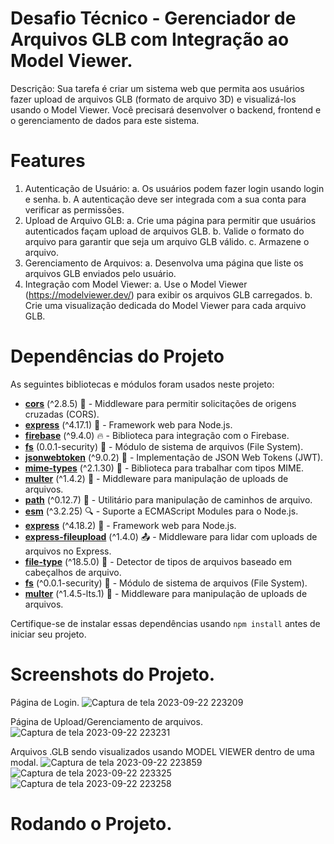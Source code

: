 # Desafio Técnico - Gerenciador de Arquivos GLB com Integração ao Model Viewer.

Descrição:
Sua tarefa é criar um sistema web que permita aos usuários fazer upload de arquivos
GLB (formato de arquivo 3D) e visualizá-los usando o Model Viewer. Você precisará
desenvolver o backend, frontend e o gerenciamento de dados para este sistema.

# Features
1. Autenticação de Usuário:
a. Os usuários podem fazer login usando login e senha.
b. A autenticação deve ser integrada com a sua conta para verificar as
permissões.
2. Upload de Arquivo GLB:
a. Crie uma página para permitir que usuários autenticados façam upload de
arquivos GLB.
b. Valide o formato do arquivo para garantir que seja um arquivo GLB válido.
c. Armazene o arquivo.
3. Gerenciamento de Arquivos:
a. Desenvolva uma página que liste os arquivos GLB enviados pelo usuário.
4. Integração com Model Viewer:
a. Use o Model Viewer (https://modelviewer.dev/) para exibir os arquivos GLB
carregados.
b. Crie uma visualização dedicada do Model Viewer para cada arquivo GLB.

# Dependências do Projeto

As seguintes bibliotecas e módulos foram usados neste projeto:

- [**cors**](https://www.npmjs.com/package/cors) (^2.8.5) 🔄 - Middleware para permitir solicitações de origens cruzadas (CORS).
- [**express**](https://www.npmjs.com/package/express) (^4.17.1) 🚀 - Framework web para Node.js.
- [**firebase**](https://www.npmjs.com/package/firebase) (^9.4.0) 🔥 - Biblioteca para integração com o Firebase.
- [**fs**](https://www.npmjs.com/package/fs) (0.0.1-security) 📁 - Módulo de sistema de arquivos (File System).
- [**jsonwebtoken**](https://www.npmjs.com/package/jsonwebtoken) (^9.0.2) 🔐 - Implementação de JSON Web Tokens (JWT).
- [**mime-types**](https://www.npmjs.com/package/mime-types) (^2.1.30) 📃 - Biblioteca para trabalhar com tipos MIME.
- [**multer**](https://www.npmjs.com/package/multer) (^1.4.2) 📁 - Middleware para manipulação de uploads de arquivos.
- [**path**](https://www.npmjs.com/package/path) (^0.12.7) 📂 - Utilitário para manipulação de caminhos de arquivo.
- [**esm**](https://www.npmjs.com/package/esm) (^3.2.25) 🔍 - Suporte a ECMAScript Modules para o Node.js.
- [**express**](https://www.npmjs.com/package/express) (^4.18.2) 🚀 - Framework web para Node.js.
- [**express-fileupload**](https://www.npmjs.com/package/express-fileupload) (^1.4.0) 📤 - Middleware para lidar com uploads de arquivos no Express.
- [**file-type**](https://www.npmjs.com/package/file-type) (^18.5.0) 📄 - Detector de tipos de arquivos baseado em cabeçalhos de arquivo.
- [**fs**](https://www.npmjs.com/package/fs) (^0.0.1-security) 📁 - Módulo de sistema de arquivos (File System).
- [**multer**](https://www.npmjs.com/package/multer) (^1.4.5-lts.1) 📁 - Middleware para manipulação de uploads de arquivos.

Certifique-se de instalar essas dependências usando `npm install` antes de iniciar seu projeto.

# Screenshots do Projeto.

Página de Login.
![Captura de tela 2023-09-22 223209](https://github.com/diwalker/Bugaboo-Studio-Test/assets/13918844/3a5b280a-d83c-4516-b792-e9273a3b4c78)

Página de Upload/Gerenciamento de arquivos.
![Captura de tela 2023-09-22 223231](https://github.com/diwalker/Bugaboo-Studio-Test/assets/13918844/1a8f0dac-2605-4fb6-959d-e9fb28cd6da3)

Arquivos .GLB sendo visualizados usando MODEL VIEWER dentro de uma modal.
![Captura de tela 2023-09-22 223859](https://github.com/diwalker/Bugaboo-Studio-Test/assets/13918844/439d4296-ca0a-40b2-bf4a-2ab56d74a3f4)
![Captura de tela 2023-09-22 223325](https://github.com/diwalker/Bugaboo-Studio-Test/assets/13918844/3b6073de-24bf-4c44-8259-93311a42a904)
![Captura de tela 2023-09-22 223258](https://github.com/diwalker/Bugaboo-Studio-Test/assets/13918844/98db46e1-16ae-48fa-a7ce-ef826f84ab74)

# Rodando o Projeto.








